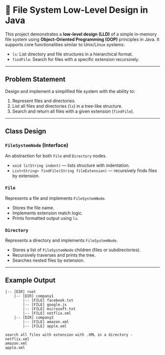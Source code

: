 # 📁 File System Low-Level Design in Java

This project demonstrates a **low-level design (LLD)** of a simple in-memory file system using **Object-Oriented Programming (OOP)** principles in Java. It supports core functionalities similar to Unix/Linux systems:

- `ls`: List directory and file structures in a hierarchical format.
- `findFile`: Search for files with a specific extension recursively.

---

## Problem Statement

Design and implement a simplified file system with the ability to:

1. Represent files and directories.
2. List all files and directories (`ls`) in a tree-like structure.
3. Search and return all files with a given extension (`findFile`).

---

## Class Design

### `FileSystemNode` (Interface)
An abstraction for both `File` and `Directory` nodes.

- `void ls(String indent)` — lists structure with indentation.
- `List<String> findFile(String fileExtension)` — recursively finds files by extension.

### `File`
Represents a file and implements `FileSystemNode`.

- Stores the file name.
- Implements extension match logic.
- Prints formatted output using `ls`.

### `Directory`
Represents a directory and implements `FileSystemNode`.

- Stores a list of `FileSystemNode` children (files or subdirectories).
- Recursively traverses and prints the tree.
- Searches nested files by extension.

---

## Example Output
```
|-- [DIR] root
    |-- [DIR] company1
        |-- [FILE] facebook.txt
        |-- [FILE] google.js
        |-- [FILE] microsoft.txt
        |-- [FILE] netflix.xml
    |-- [DIR] company2
        |-- [FILE] amazon.xml
        |-- [FILE] apple.xml

search all files with extension with .XML in a directory - 
netflix.xml
amazon.xml
apple.xml

```

